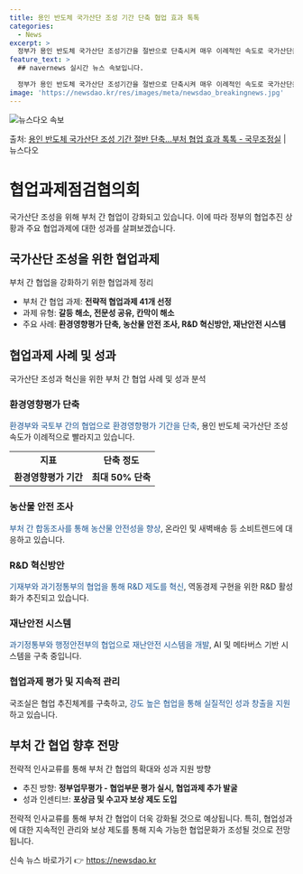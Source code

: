 ```yaml
---
title: 용인 반도체 국가산단 조성 기간 단축 협업 효과 톡톡
categories:
  - News
excerpt: >
  정부가 용인 반도체 국가산단 조성기간을 절반으로 단축시켜 매우 이례적인 속도로 국가산단을 조성한다. 이에 국…
feature_text: >
  ## navernews 실시간 뉴스 속보입니다.

  정부가 용인 반도체 국가산단 조성기간을 절반으로 단축시켜 매우 이례적인 속도로 국가산단을 조성한다. 이에 국…
image: 'https://newsdao.kr/res/images/meta/newsdao_breakingnews.jpg'
---
```


![뉴스다오 속보](https://newsdao.kr/res/images/meta/newsdao_breakingnews.jpg)

<p>출처: <a href="https://newsdao.kr/3598" rel="dofollow">용인 반도체 국가산단 조성 기간 절반 단축…부처 협업 효과 톡톡 - 국무조정실</a> | 뉴스다오</p>

<h1 data-ke-size="size26"><b>협업과제점검협의회</b></h1>
<p data-ke-size="size16">국가산단 조성을 위해 부처 간 협업이 강화되고 있습니다. 이에 따라 정부의 협업추진 상황과 주요 협업과제에 대한 성과를 살펴보겠습니다.</p>

<h2 data-ke-size="size24"><b>국가산단 조성을 위한 협업과제</b></h2> 
<p data-ke-size="size16">부처 간 협업을 강화하기 위한 협업과제 정리</p>

<ul>
    <li>부처 간 협업 과제: <b>전략적 협업과제 41개 선정</b></li>
    <li>과제 유형: <b>갈등 해소, 전문성 공유, 칸막이 해소</b></li>
    <li>주요 사례: <b>환경영향평가 단축, 농산물 안전 조사, R&D 혁신방안, 재난안전 시스템</b></li>
</ul>

<h2 data-ke-size="size24"><b>협업과제 사례 및 성과</b></h2>
<p data-ke-size="size16">국가산단 조성과 혁신을 위한 부처 간 협업 사례 및 성과 분석</p>

<h3 data-ke-size="size22"><b>환경영향평가 단축</b></h3>
<p data-ke-size="size16"><span style="color: #1a5490;">환경부와 국토부 간의 협업으로 환경영향평가 기간을 단축</span>, 용인 반도체 국가산단 조성 속도가 이례적으로 빨라지고 있습니다.</p>
<table>
    <tr>
        <td style="text-align: center; height: 17px;"><b>지표</b></td>
        <td style="text-align: center; height: 17px;"><b>단축 정도</b></td>
    </tr>
    <tr>
        <td style="text-align: center; height: 17px;"><b>환경영향평가 기간</b></td>
        <td style="text-align: center; height: 17px;"><b>최대 50% 단축</b></td>
    </tr>
</table>

<h3 data-ke-size="size22"><b>농산물 안전 조사</b></h3>
<p data-ke-size="size16"><span style="color: #1a5490;">부처 간 합동조사를 통해 농산물 안전성을 향상</span>, 온라인 및 새벽배송 등 소비트렌드에 대응하고 있습니다.</p>

<h3 data-ke-size="size22"><b>R&D 혁신방안</b></h3>
<p data-ke-size="size16"><span style="color: #1a5490;">기재부와 과기정통부의 협업을 통해 R&D 제도를 혁신</span>, 역동경제 구현을 위한 R&D 활성화가 추진되고 있습니다.</p>

<h3 data-ke-size="size22"><b>재난안전 시스템</b></h3>
<p data-ke-size="size16"><span style="color: #1a5490;">과기정통부와 행정안전부의 협업으로 재난안전 시스템을 개발</span>, AI 및 메타버스 기반 시스템을 구축 중입니다.</p>

<h3 data-ke-size="size22"><b>협업과제 평가 및 지속적 관리</b></h3>
<p data-ke-size="size16">국조실은 협업 추진체계를 구축하고, <span style="color: #1a5490;">강도 높은 협업을 통해 실질적인 성과 창출을 지원</span>하고 있습니다.</p>

<h2 data-ke-size="size24"><b>부처 간 협업 향후 전망</b></h2>
<p data-ke-size="size16">전략적 인사교류를 통해 부처 간 협업의 확대와 성과 지원 방향</p>

<ul>
    <li>추진 방향: <b>정부업무평가 - 협업부문 평가 실시, 협업과제 추가 발굴</b></li>
    <li>성과 인센티브: <b>포상금 및 수고자 보상 제도 도입</b></li>
</ul>

<p data-ke-size="size16">전략적 인사교류를 통해 부처 간 협업이 더욱 강화될 것으로 예상됩니다. 특히, 협업성과에 대한 지속적인 관리와 보상 제도를 통해 지속 가능한 협업문화가 조성될 것으로 전망됩니다.</p> 

신속 뉴스 바로가기 👉 <a href="https://newsdao.kr" rel="dofollow">https://newsdao.kr</a>


